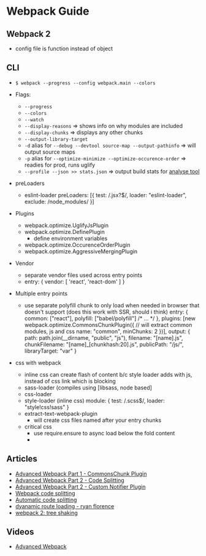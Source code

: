 # Webpack Guide


## Webpack 2

- config file is function instead of object

## CLI

- `$ webpack --progress --config webpack.main --colors`
- Flags:
  * `--progress`
  * `--colors`
  * `--watch`
  * `--display-reasons` => shows info on why modules are included
  * `--display-chunks` => displays any other chunks
  * `--output-library-target`
  * `-d` alias for `--debug --devtool source-map --output-pathinfo` => will output source maps
  * `-p` alias for `--optimize-minimize --optimize-occurence-order` => readies for prod, runs uglify
  * `--profile --json >> stats.json` => output build stats for [analyse tool](https://webpack.github.io/analyse/)

- preLoaders
  * eslint-loader
    preLoaders: [{
      test: /\.jsx?$/,
      loader: "eslint-loader",
      exclude: /node_modules/
    }]

- Plugins
  * webpack.optimize.UglifyJsPlugin
  * webpack.optimize.DefinePlugin
    + define environment variables
  * webpack.optimize.OccurenceOrderPlugin
  * webpack.optimize.AggressiveMergingPlugin

- Vendor
  * separate vendor files used across entry points
  * entry: {
    vendor: [
     'react', 'react-dom'
    ]
  }

- Multiple entry points
  * use separate polyfill chunk to only load when needed in browser that doesn't support (does this work with SSR, should i think)
  entry: {
    common: ["react"],
    polyfill: ["babel/polyfill"]
    /* ... */
  },
  plugins: [new webpack.optimize.CommonsChunkPlugin({ // will extract common modules, js and css
    name: "common",
    minChunks: 2
  })],
  output: {
    path: path.join(__dirname, "public", "js"),
    filename: "[name].js",
    chunkFilename: "[name]_[chunkhash:20].js",
    publicPath: "/js/",
    libraryTarget: "var"
  }

- css with webpack
  * inline css can create flash of content b/c style loader adds with js, instead of css link which is blocking
  * sass-loader (compiles using [libsass, node based]
  * css-loader
  * style-loader (inline css)
  module: {
    test: /\.scss$/,
    loader: "style!css!sass"
  }
  * extract-text-webpack-plugin
    + will create css files named after your entry chunks
  * critical css
    + use require.ensure to async load below the fold content
    + 

## Articles

- [Advanced Webpack Part 1 - CommonsChunk Plugin](http://jonathancreamer.com/advanced-webpack-part-1-the-commonschunk-plugin/)
- [Advanced Webpack Part 2 - Code Splitting](http://jonathancreamer.com/advanced-webpack-part-2-code-splitting/)
- [Advanced Webpack Part 2 - Custom Notifier Plugin](http://jonathancreamer.com/advanced-webpack-part-3-creating-a-custom-notifier-plugin/)
- [Webpack code splitting](http://jonathancreamer.com/webpack-code-splitting-with-es6-and-babel-6/)
- [Automatic code splitting](https://medium.com/modus-create-front-end-development/automatic-code-splitting-for-react-router-w-es6-imports-a0abdaa491e9#.of0hkhrk3)
- [dyanamic route loading - ryan florence](https://medium.com/@ryanflorence/welcome-to-future-of-web-application-delivery-9750b7564d9f#.bgkrp1wzj)
- [webpack 2: tree shaking](https://medium.com/modus-create-front-end-development/webpack-2-tree-shaking-configuration-9f1de90f3233#.v40t86jhs)


## Videos

- [Advanced Webpack](https://www.youtube.com/watch?v=MzVFrIAwwS8)

